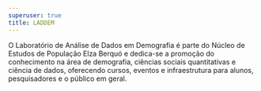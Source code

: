 ```yaml
---
superuser: true
title: LADDEM
---
```


O Laboratório de Análise de Dados em Demografia é parte do Núcleo de Estudos de População Elza Berquó e dedica-se a promoção do conhecimento na área de demografia, ciências sociais quantitativas e ciência de dados, oferecendo cursos, eventos e infraestrutura para alunos, pesquisadores e o público em geral.
